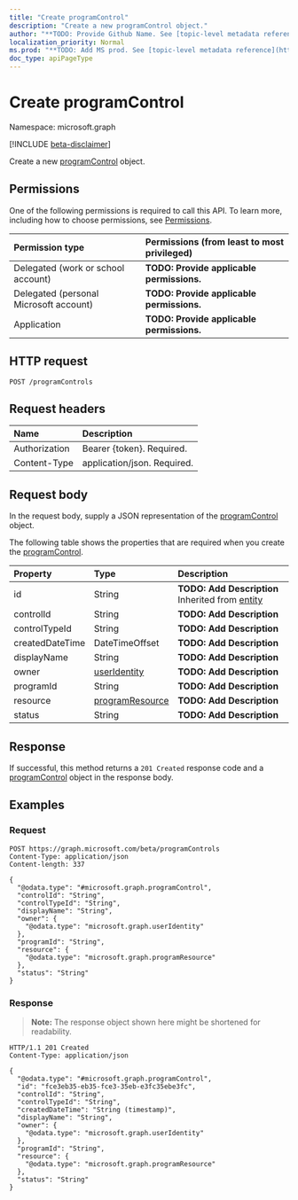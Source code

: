 ```yaml
---
title: "Create programControl"
description: "Create a new programControl object."
author: "**TODO: Provide Github Name. See [topic-level metadata reference](https://msgo.azurewebsites.net/add/document/guidelines/metadata.html#topic-level-metadata)**"
localization_priority: Normal
ms.prod: "**TODO: Add MS prod. See [topic-level metadata reference](https://msgo.azurewebsites.net/add/document/guidelines/metadata.html#topic-level-metadata)**"
doc_type: apiPageType
---
```


# Create programControl
Namespace: microsoft.graph

[!INCLUDE [beta-disclaimer](../../includes/beta-disclaimer.md)]

Create a new [programControl](../resources/programcontrol.md) object.

## Permissions
One of the following permissions is required to call this API. To learn more, including how to choose permissions, see [Permissions](/graph/permissions-reference).

|Permission type|Permissions (from least to most privileged)|
|:---|:---|
|Delegated (work or school account)|**TODO: Provide applicable permissions.**|
|Delegated (personal Microsoft account)|**TODO: Provide applicable permissions.**|
|Application|**TODO: Provide applicable permissions.**|

## HTTP request

<!-- {
  "blockType": "ignored"
}
-->
``` http
POST /programControls
```

## Request headers
|Name|Description|
|:---|:---|
|Authorization|Bearer {token}. Required.|
|Content-Type|application/json. Required.|

## Request body
In the request body, supply a JSON representation of the [programControl](../resources/programcontrol.md) object.

The following table shows the properties that are required when you create the [programControl](../resources/programcontrol.md).

|Property|Type|Description|
|:---|:---|:---|
|id|String|**TODO: Add Description** Inherited from [entity](../resources/entity.md)|
|controlId|String|**TODO: Add Description**|
|controlTypeId|String|**TODO: Add Description**|
|createdDateTime|DateTimeOffset|**TODO: Add Description**|
|displayName|String|**TODO: Add Description**|
|owner|[userIdentity](../resources/useridentity.md)|**TODO: Add Description**|
|programId|String|**TODO: Add Description**|
|resource|[programResource](../resources/programresource.md)|**TODO: Add Description**|
|status|String|**TODO: Add Description**|



## Response

If successful, this method returns a `201 Created` response code and a [programControl](../resources/programcontrol.md) object in the response body.

## Examples

### Request
<!-- {
  "blockType": "request",
  "name": "create_programcontrol_from_programcontrols"
}
-->
``` http
POST https://graph.microsoft.com/beta/programControls
Content-Type: application/json
Content-length: 337

{
  "@odata.type": "#microsoft.graph.programControl",
  "controlId": "String",
  "controlTypeId": "String",
  "displayName": "String",
  "owner": {
    "@odata.type": "microsoft.graph.userIdentity"
  },
  "programId": "String",
  "resource": {
    "@odata.type": "microsoft.graph.programResource"
  },
  "status": "String"
}
```


### Response
>**Note:** The response object shown here might be shortened for readability.
<!-- {
  "blockType": "response",
  "truncated": true,
  "@odata.type": "microsoft.graph.programControl"
}
-->
``` http
HTTP/1.1 201 Created
Content-Type: application/json

{
  "@odata.type": "#microsoft.graph.programControl",
  "id": "fce3eb35-eb35-fce3-35eb-e3fc35ebe3fc",
  "controlId": "String",
  "controlTypeId": "String",
  "createdDateTime": "String (timestamp)",
  "displayName": "String",
  "owner": {
    "@odata.type": "microsoft.graph.userIdentity"
  },
  "programId": "String",
  "resource": {
    "@odata.type": "microsoft.graph.programResource"
  },
  "status": "String"
}
```

